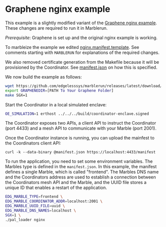 # Graphene nginx example
This example is a slightly modified variant of the [Graphene nginx example](https://github.com/oscarlab/graphene/tree/master/Examples/nginx). These changes are required to run it in Marblerun.

*Prerequisite*: Graphene is set up and the original nginx example is working.

To marbleize the example we edited [nginx.manifest.template](nginx.manifest.template). See comments starting with `MARBLERUN` for explanations of the required changes.

We also removed certificate generation from the Makefile because it will be provisioned by the Coordinator. See [manifest.json](manifest.json) on how this is specified.

We now build the example as follows:
```sh
wget https://github.com/edgelesssys/marblerun/releases/latest/download/premain-graphene
export GRAPHENEDIR=[PATH To Your Graphene Folder]
make SGX=1
```

Start the Coordinator in a local simulated enclave:
```sh
OE_SIMULATION=1 erthost ../../../build/coordinator-enclave.signed
```

The Coordinator exposes two APIs, a client API to instruct the Coordinator (port 4433) and a mesh API to communicate with your Marble (port 2001).

Once the Coordinator instance is running, you can upload the mainfest to the Coordinators client API:
```
curl -k --data-binary @manifest.json https://localhost:4433/manifest
```

To run the application, you need to set some environment variables. The Marbles type is defined in the `manifest.json`. In this example, the manifest defines a single Marble, which is called "frontend". The Marbles DNS name and the Coordinators address are used to establish a connection between the Coordinators mesh API and the Marble, and the UUID file stores a unique ID that enables a restart of the application.

```sh
EDG_MARBLE_TYPE=frontend \
EDG_MARBLE_COORDINATOR_ADDR=localhost:2001 \
EDG_MARBLE_UUID_FILE=uuid \
EDG_MARBLE_DNS_NAMES=localhost \
SGX=1 \
./pal_loader nginx
```
